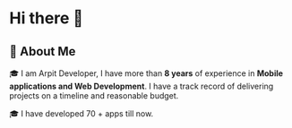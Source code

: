 # Hi there 👋

## 🚀 About Me
<p>
  🎓 I am  Arpit Developer, I have more than <b>8 years</b> of experience in <b>Mobile applications and Web Development</b>. I have a track record of delivering projects on a timeline and reasonable budget.

 🎓 I have developed 70 + apps till now.
<!--
**arpitdeveloper/arpitdeveloper** is a ✨ _special_ ✨ repository because its `README.md` (this file) appears on your GitHub profile.

Here are some ideas to get you started:

- 🔭 I’m currently working on ...
- 🌱 I’m currently learning ...
- 👯 I’m looking to collaborate on ...
- 🤔 I’m looking for help with ...
- 💬 Ask me about ...
- 📫 How to reach me: ...
- 😄 Pronouns: ...
- ⚡ Fun fact: ...
-->

